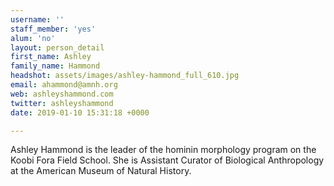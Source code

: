 ```yaml
---
username: ''
staff_member: 'yes'
alum: 'no'
layout: person_detail
first_name: Ashley
family_name: Hammond
headshot: assets/images/ashley-hammond_full_610.jpg
email: ahammond@amnh.org
web: ashleyshammond.com
twitter: ashleyshammond
date: 2019-01-10 15:31:18 +0000

---
```

Ashley Hammond is the leader of the hominin morphology program on the Koobi Fora Field School.  She is Assistant Curator of Biological Anthropology at the American Museum of Natural History. 